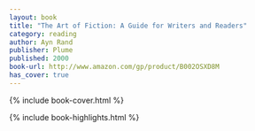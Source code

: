 ```yaml
---
layout: book
title: "The Art of Fiction: A Guide for Writers and Readers"
category: reading
author: Ayn Rand
publisher: Plume
published: 2000
book-url: http://www.amazon.com/gp/product/B002OSXD8M
has_cover: true
---
```

{% include book-cover.html %}

{% include book-highlights.html %}
